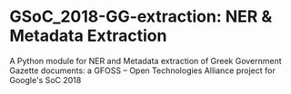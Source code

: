 # GSoC_2018-GG-extraction: NER & Metadata Extraction
A Python module for NER and Metadata extraction of Greek Government Gazette documents: a GFOSS – Open Technologies Alliance project for Google's SoC 2018
